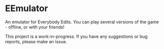 # EEmulator
An emulator for Everybody Edits. You can play several versions of the game - offline, or with your friends! 

This project is a work-in-progress. If you have any suggestions or bug reports, please make an issue.
